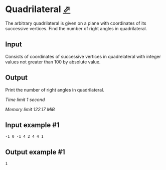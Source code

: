 # Quadrilateral [⬀](https://www.e-olymp.com/en/contests/8947/problems/77334)

The arbitrary quadrilateral is given on a plane with coordinates of its successive vertices. Find the number of right angles in quadrilateral.

## Input

Consists of coordinates of successive vertices in quadrelateral with integer values not greater than 100 by absolute value.

## Output

Print the number of right angles in quadrilateral.

_Time limit 1 second_

_Memory limit 122.17 MiB_

## Input example #1
```
-1 0 -1 4 2 4 4 1
```

## Output example #1
```
1
```